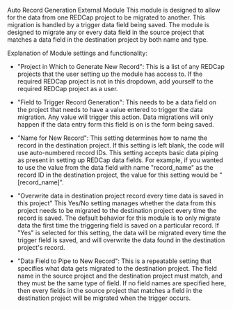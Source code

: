 Auto Record Generation External Module
This module is designed to allow for the data from one REDCap project to be migrated to another. This migration is handled by a trigger data field being saved. The module is designed to migrate any or every data field in the source project that matches a data field in the destination project by both name and type.

Explanation of Module settings and functionality:
- "Project in Which to Generate New Record":
    This is a list of any REDCap projects that the user setting up the module has access to. If the required REDCap project is not in this dropdown, add yourself to the required REDCap project as a user.
    
- "Field to Trigger Record Generation":
    This needs to be a data field on the project that needs to have a value entered to trigger the data migration. Any value will trigger this action. Data migrations will only happen if the data entry form this field is on is the form being saved.

- "Name for New Record":
    This setting determines how to name the record in the destination project. If this setting is left blank, the code will use auto-numbered record IDs. This setting accepts basic data piping as present in setting up REDCap data fields. For example, if you wanted to use the value from the data field with name "record_name" as the record ID in the destination project, the value for this setting would be "[record_name]".
    
- "Overwrite data in destination project record every time data is saved in this project"
    This Yes/No setting manages whether the data from this project needs to be migrated to the destination project every time the record is saved. The default behavior for this module is to only migrate data the first time the triggering field is saved on a particular record. If "Yes" is selected for this setting, the data will be migrated every time the trigger field is saved, and will overwrite the data found in the destination project's record.
    
- "Data Field to Pipe to New Record":
    This is a repeatable setting that specifies what data gets migrated to the destination project. The field name in the source project and the destination project must match, and they must be the same type of field. If no field names are specified here, then every fields in the source project that matches a field in the destination project will be migrated when the trigger occurs.